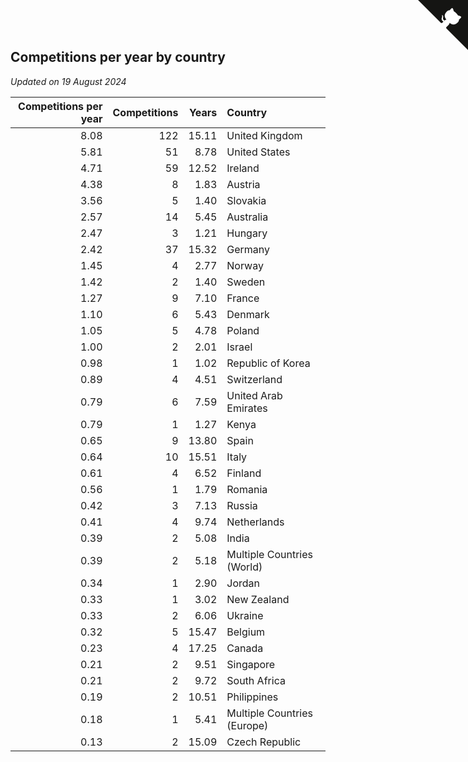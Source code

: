 ## Competitions per year by country

*Updated on 19 August 2024*

| Competitions per year | Competitions | Years | Country |
| ---: | ---: | ---: | :--- |
| 8.08 | 122 | 15.11 | United Kingdom |
| 5.81 | 51 | 8.78 | United States |
| 4.71 | 59 | 12.52 | Ireland |
| 4.38 | 8 | 1.83 | Austria |
| 3.56 | 5 | 1.40 | Slovakia |
| 2.57 | 14 | 5.45 | Australia |
| 2.47 | 3 | 1.21 | Hungary |
| 2.42 | 37 | 15.32 | Germany |
| 1.45 | 4 | 2.77 | Norway |
| 1.42 | 2 | 1.40 | Sweden |
| 1.27 | 9 | 7.10 | France |
| 1.10 | 6 | 5.43 | Denmark |
| 1.05 | 5 | 4.78 | Poland |
| 1.00 | 2 | 2.01 | Israel |
| 0.98 | 1 | 1.02 | Republic of Korea |
| 0.89 | 4 | 4.51 | Switzerland |
| 0.79 | 6 | 7.59 | United Arab Emirates |
| 0.79 | 1 | 1.27 | Kenya |
| 0.65 | 9 | 13.80 | Spain |
| 0.64 | 10 | 15.51 | Italy |
| 0.61 | 4 | 6.52 | Finland |
| 0.56 | 1 | 1.79 | Romania |
| 0.42 | 3 | 7.13 | Russia |
| 0.41 | 4 | 9.74 | Netherlands |
| 0.39 | 2 | 5.08 | India |
| 0.39 | 2 | 5.18 | Multiple Countries (World) |
| 0.34 | 1 | 2.90 | Jordan |
| 0.33 | 1 | 3.02 | New Zealand |
| 0.33 | 2 | 6.06 | Ukraine |
| 0.32 | 5 | 15.47 | Belgium |
| 0.23 | 4 | 17.25 | Canada |
| 0.21 | 2 | 9.51 | Singapore |
| 0.21 | 2 | 9.72 | South Africa |
| 0.19 | 2 | 10.51 | Philippines |
| 0.18 | 1 | 5.41 | Multiple Countries (Europe) |
| 0.13 | 2 | 15.09 | Czech Republic |


<a href="https://github.com/simonkellly/wca_statistics_ireland" class="github-corner" aria-label="View source on Github"><svg width="80" height="80" viewBox="0 0 250 250" style="fill:#151513; color:#fff; position: absolute; top: 0; border: 0; right: 0;" aria-hidden="true"><path d="M0,0 L115,115 L130,115 L142,142 L250,250 L250,0 Z"></path><path d="M128.3,109.0 C113.8,99.7 119.0,89.6 119.0,89.6 C122.0,82.7 120.5,78.6 120.5,78.6 C119.2,72.0 123.4,76.3 123.4,76.3 C127.3,80.9 125.5,87.3 125.5,87.3 C122.9,97.6 130.6,101.9 134.4,103.2" fill="currentColor" style="transform-origin: 130px 106px;" class="octo-arm"></path><path d="M115.0,115.0 C114.9,115.1 118.7,116.5 119.8,115.4 L133.7,101.6 C136.9,99.2 139.9,98.4 142.2,98.6 C133.8,88.0 127.5,74.4 143.8,58.0 C148.5,53.4 154.0,51.2 159.7,51.0 C160.3,49.4 163.2,43.6 171.4,40.1 C171.4,40.1 176.1,42.5 178.8,56.2 C183.1,58.6 187.2,61.8 190.9,65.4 C194.5,69.0 197.7,73.2 200.1,77.6 C213.8,80.2 216.3,84.9 216.3,84.9 C212.7,93.1 206.9,96.0 205.4,96.6 C205.1,102.4 203.0,107.8 198.3,112.5 C181.9,128.9 168.3,122.5 157.7,114.1 C157.9,116.9 156.7,120.9 152.7,124.9 L141.0,136.5 C139.8,137.7 141.6,141.9 141.8,141.8 Z" fill="currentColor" class="octo-body"></path></svg></a><style>.github-corner:hover .octo-arm{animation:octocat-wave 560ms ease-in-out}@keyframes octocat-wave{0%,100%{transform:rotate(0)}20%,60%{transform:rotate(-25deg)}40%,80%{transform:rotate(10deg)}}@media (max-width:500px){.github-corner:hover .octo-arm{animation:none}.github-corner .octo-arm{animation:octocat-wave 560ms ease-in-out}}</style>
